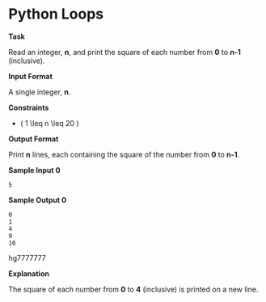 # Python Loops

**Task**

Read an integer, **n**, and print the square of each number from **0** to **n-1** (inclusive).

**Input Format**

A single integer, **n**.

**Constraints**

- \( 1 \leq n \leq 20 \)

**Output Format**

Print **n** lines, each containing the square of the number from **0** to **n-1**.

**Sample Input 0**
```
5
```

**Sample Output 0**
```
0
1
4
9
16
```

hg7777777

**Explanation**

The square of each number from **0** to **4** (inclusive) is printed on a new line.

